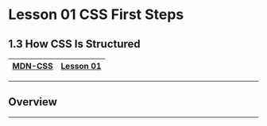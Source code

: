 # Lesson 01 CSS First Steps

## 1.3 How CSS Is Structured

|[MDN-CSS](/README.md)|[Lesson 01](../readme.md)|
|-|-|
---

## Overview



---